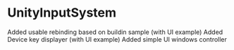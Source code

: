 # UnityInputSystem

Added usable rebinding based on buildin sample (with UI example)
Added Device key displayer (with UI example)
Added simple UI windows controller
